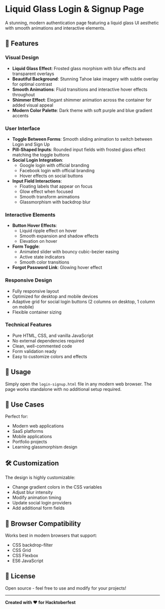 # Liquid Glass Login & Signup Page

A stunning, modern authentication page featuring a liquid glass UI aesthetic with smooth animations and interactive elements.

## 🎨 Features

### Visual Design
- **Liquid Glass Effect**: Frosted glass morphism with blur effects and transparent overlays
- **Beautiful Background**: Stunning Tahoe lake imagery with subtle overlay for optimal contrast
- **Smooth Animations**: Fluid transitions and interactive hover effects throughout
- **Shimmer Effect**: Elegant shimmer animation across the container for added visual appeal
- **Modern Color Palette**: Dark theme with soft purple and blue gradient accents

### User Interface
- **Toggle Between Forms**: Smooth sliding animation to switch between Login and Sign Up
- **Pill-Shaped Inputs**: Rounded input fields with frosted glass effect matching the toggle buttons
- **Social Login Integration**: 
  - Google login with official branding
  - Facebook login with official branding
  - Hover effects on social buttons
- **Input Field Interactions**:
  - Floating labels that appear on focus
  - Glow effect when focused
  - Smooth transform animations
  - Glassmorphism with backdrop blur

### Interactive Elements
- **Button Hover Effects**: 
  - Liquid ripple effect on hover
  - Smooth expansion and shadow effects
  - Elevation on hover
- **Form Toggle**: 
  - Animated slider with bouncy cubic-bezier easing
  - Active state indicators
  - Smooth color transitions
- **Forgot Password Link**: Glowing hover effect

### Responsive Design
- Fully responsive layout
- Optimized for desktop and mobile devices
- Adaptive grid for social login buttons (2 columns on desktop, 1 column on mobile)
- Flexible container sizing

### Technical Features
- Pure HTML, CSS, and vanilla JavaScript
- No external dependencies required
- Clean, well-commented code
- Form validation ready
- Easy to customize colors and effects

## 🚀 Usage

Simply open the `login-signup.html` file in any modern web browser. The page works standalone with no additional setup required.

## 🎯 Use Cases

Perfect for:
- Modern web applications
- SaaS platforms
- Mobile applications
- Portfolio projects
- Learning glassmorphism design

## 🛠️ Customization

The design is highly customizable:
- Change gradient colors in the CSS variables
- Adjust blur intensity
- Modify animation timing
- Update social login providers
- Add additional form fields

## 📱 Browser Compatibility

Works best in modern browsers that support:
- CSS backdrop-filter
- CSS Grid
- CSS Flexbox
- ES6 JavaScript

## 📝 License

Open source - feel free to use and modify for your projects!

---

**Created with ❤️ for Hacktoberfest**
